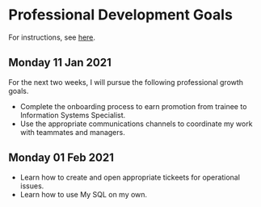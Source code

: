 # Professional Development Goals

For instructions, see [here](../2.specialist/performanceEvaluation.md).

## Monday 11 Jan 2021

For the next two weeks, I will pursue the following professional growth goals.
- Complete the onboarding process to earn promotion from trainee to Information Systems Specialist.
- Use the appropriate communications channels to coordinate my work with teammates and managers.

## Monday 01 Feb 2021

- Learn how to create and open appropriate tickeets for operational issues.
- Learn how to use My SQL on my own.
